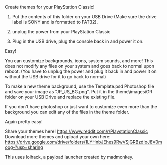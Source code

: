 Create themes for your PlayStation Classic!

1. Put the contents of this folder on your USB Drive (Make sure the drive label is SONY and is formatted to FAT32).

2. unplug the power from your PlayStation Classic

3. Plug in the USB drive, plug the console back in and power it on.

Easy!

You can customize backgrounds, icons, system sounds, and more! This does not modify any files on your system and goes back to normal upon reboot. (You have to unplug the power and plug it back in and power it on without the USB drive for it to go back to normal)

To make a new theme background, use the Template.psd Photoshop file and save your image as "JP_US_BG.png". Put it in the theme\images\GR folder on your USB Drive and replace the existing file.

If you don't have photoshop or just want to customize even more than the background you can edit any of the files in the theme folder.

Again pretty easy!

Share your themes here! https://www.reddit.com/r/PlaystationClassic
Download more themes and upload your own here: https://drive.google.com/drive/folders/1LYHnbJEhes9RwVSjGRBzdIoJ8V0moog-?usp=sharing

This uses lolhack, a payload launcher created by madmonkey.
